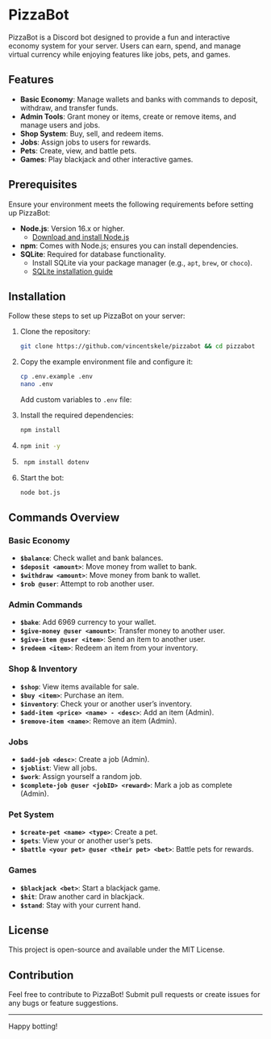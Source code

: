 # PizzaBot

PizzaBot is a Discord bot designed to provide a fun and interactive economy system for your server. Users can earn, spend, and manage virtual currency while enjoying features like jobs, pets, and games.

## Features
- **Basic Economy**: Manage wallets and banks with commands to deposit, withdraw, and transfer funds.
- **Admin Tools**: Grant money or items, create or remove items, and manage users and jobs.
- **Shop System**: Buy, sell, and redeem items.
- **Jobs**: Assign jobs to users for rewards.
- **Pets**: Create, view, and battle pets.
- **Games**: Play blackjack and other interactive games.

## Prerequisites
Ensure your environment meets the following requirements before setting up PizzaBot:

- **Node.js**: Version 16.x or higher.
  - [Download and install Node.js](https://nodejs.org/)
- **npm**: Comes with Node.js; ensures you can install dependencies.
- **SQLite**: Required for database functionality.
  - Install SQLite via your package manager (e.g., `apt`, `brew`, or `choco`).
  - [SQLite installation guide](https://www.sqlite.org/download.html)

## Installation
Follow these steps to set up PizzaBot on your server:

1. Clone the repository:
   ```bash
   git clone https://github.com/vincentskele/pizzabot && cd pizzabot
   ```

2. Copy the example environment file and configure it:
   ```bash
   cp .env.example .env
   nano .env
   ```
   Add custom variables to `.env` file:


3. Install the required dependencies:
   ```bash
   npm install
   ```
4. ```bash
   npm init -y
   ```
5. ```bash
    npm install dotenv
    ```
6. Start the bot:
   ```bash
   node bot.js
   ```

## Commands Overview

### Basic Economy
- **`$balance`**: Check wallet and bank balances.
- **`$deposit <amount>`**: Move money from wallet to bank.
- **`$withdraw <amount>`**: Move money from bank to wallet.
- **`$rob @user`**: Attempt to rob another user.

### Admin Commands
- **`$bake`**: Add 6969 currency to your wallet.
- **`$give-money @user <amount>`**: Transfer money to another user.
- **`$give-item @user <item>`**: Send an item to another user.
- **`$redeem <item>`**: Redeem an item from your inventory.

### Shop & Inventory
- **`$shop`**: View items available for sale.
- **`$buy <item>`**: Purchase an item.
- **`$inventory`**: Check your or another user’s inventory.
- **`$add-item <price> <name> - <desc>`**: Add an item (Admin).
- **`$remove-item <name>`**: Remove an item (Admin).

### Jobs
- **`$add-job <desc>`**: Create a job (Admin).
- **`$joblist`**: View all jobs.
- **`$work`**: Assign yourself a random job.
- **`$complete-job @user <jobID> <reward>`**: Mark a job as complete (Admin).

### Pet System
- **`$create-pet <name> <type>`**: Create a pet.
- **`$pets`**: View your or another user’s pets.
- **`$battle <your pet> @user <their pet> <bet>`**: Battle pets for rewards.

### Games
- **`$blackjack <bet>`**: Start a blackjack game.
- **`$hit`**: Draw another card in blackjack.
- **`$stand`**: Stay with your current hand.

## License
This project is open-source and available under the MIT License.

## Contribution
Feel free to contribute to PizzaBot! Submit pull requests or create issues for any bugs or feature suggestions.

---
Happy botting!

